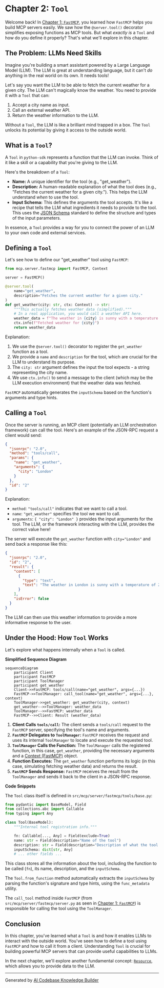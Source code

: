 # Chapter 2: `Tool`

Welcome back! In [Chapter 1: `FastMCP`](01__fastmcp__.md), you learned how `FastMCP` helps you build MCP servers easily. We saw how the `@server.tool()` decorator simplifies exposing functions as MCP tools. But what *exactly* *is* a `Tool` and how do you define it properly? That's what we'll explore in this chapter.

## The Problem: LLMs Need Skills

Imagine you're building a smart assistant powered by a Large Language Model (LLM). The LLM is great at understanding language, but it can't *do* anything in the real world on its own. It needs tools!

Let's say you want the LLM to be able to fetch the current weather for a given city. The LLM can't magically know the weather. You need to provide it with a `Tool` that can:

1.  Accept a city name as input.
2.  Call an external weather API.
3.  Return the weather information to the LLM.

Without a `Tool`, the LLM is like a brilliant mind trapped in a box. The `Tool` unlocks its potential by giving it access to the outside world.

## What is a `Tool`?

A `Tool` in `python-sdk` represents a function that the LLM can invoke. Think of it like a skill or a capability that you're giving to the LLM.

Here's the breakdown of a `Tool`:

*   **Name:** A unique identifier for the tool (e.g., "get_weather").
*   **Description:** A human-readable explanation of what the tool does (e.g., "Fetches the current weather for a given city.").  This helps the LLM understand *when* to use the tool.
*   **Input Schema:** This defines the arguments the tool accepts.  It's like a recipe that tells the LLM what ingredients it needs to provide to the tool. This uses the [JSON Schema](https://json-schema.org/) standard to define the structure and types of the input parameters.

In essence, a `Tool` provides a way for you to connect the power of an LLM to your own code and external services.

## Defining a `Tool`

Let's see how to define our "get_weather" tool using `FastMCP`:

```python
from mcp.server.fastmcp import FastMCP, Context

server = FastMCP()

@server.tool(
    name="get_weather",
    description="Fetches the current weather for a given city."
)
def get_weather(city: str, ctx: Context) -> str:
    """This actually fetches weather data (simplified)."""
    # In a real application, you would call a weather API here.
    weather_data = f"The weather in {city} is sunny with a temperature of 25°C."
    ctx.info(f"Fetched weather for {city}")
    return weather_data
```

Explanation:

1.  We use the `@server.tool()` decorator to register the `get_weather` function as a tool.
2.  We provide a `name` and `description` for the tool, which are crucial for the LLM to understand its purpose.
3.  The `city: str` argument defines the input the tool expects - a string representing the city name.
4. We use `ctx.info()` to send a message to the client (which may be the LLM execution environment) that the weather data was fetched.

`FastMCP` automatically generates the `inputSchema` based on the function's arguments and type hints.

## Calling a `Tool`

Once the server is running, an MCP client (potentially an LLM orchestration framework) can call the tool. Here's an example of the JSON-RPC request a client would send:

```json
{
  "jsonrpc": "2.0",
  "method": "tools/call",
  "params": {
    "name": "get_weather",
    "arguments": {
      "city": "London"
    }
  },
  "id": "2"
}
```

Explanation:

*   `method`: `"tools/call"` indicates that we want to call a tool.
*   `name`: `"get_weather"` specifies the tool we want to call.
*   `arguments`: `{ "city": "London" }` provides the input arguments for the tool. The LLM, or the framework interacting with the LLM, provides the correct value here!

The server will execute the `get_weather` function with `city="London"` and send back a response like this:

```json
{
  "jsonrpc": "2.0",
  "id": "2",
  "result": {
    "content": [
      {
        "type": "text",
        "text": "The weather in London is sunny with a temperature of 25°C."
      }
    ],
    "isError": false
  }
}
```

The LLM can then use this weather information to provide a more informative response to the user.

## Under the Hood: How `Tool` Works

Let's explore what happens internally when a `Tool` is called.

**Simplified Sequence Diagram**

```mermaid
sequenceDiagram
    participant Client
    participant FastMCP
    participant ToolManager
    participant get_weather
    Client->>FastMCP: tools/call(name="get_weather", args={...})
    FastMCP->>ToolManager: call_tool(name="get_weather", args={...}, context)
    ToolManager->>get_weather: get_weather(city, context)
    get_weather-->>ToolManager: weather_data
    ToolManager-->>FastMCP: weather_data
    FastMCP-->>Client: Result (weather_data)
```

1.  **Client Calls `tools/call`:** The client sends a `tools/call` request to the `FastMCP` server, specifying the tool's name and arguments.
2.  **`FastMCP` Delegates to `ToolManager`:** `FastMCP` receives the request and uses its internal `ToolManager` to locate and execute the requested tool.
3.  **`ToolManager` Calls the Function:** The `ToolManager` calls the registered function, in this case, `get_weather`, providing the necessary arguments and a [Context (FastMCP)](04__context___fastmcp__.md) object.
4.  **Function Executes:** The `get_weather` function performs its logic (in this case, simulating fetching weather data) and returns the result.
5.  **`FastMCP` Sends Response:** `FastMCP` receives the result from the `ToolManager` and sends it back to the client in a JSON-RPC response.

**Code Snippets**

The `Tool` class itself is defined in `src/mcp/server/fastmcp/tools/base.py`:

```python
from pydantic import BaseModel, Field
from collections.abc import Callable
from typing import Any

class Tool(BaseModel):
    """Internal tool registration info."""

    fn: Callable[..., Any] = Field(exclude=True)
    name: str = Field(description="Name of the tool")
    description: str = Field(description="Description of what the tool does")
    inputSchema: dict[str, Any]
    # ... other fields ...
```

This class stores all the information about the tool, including the function to be called (`fn`), its name, description, and the `inputSchema`.

The `Tool.from_function` method automatically extracts the `inputSchema` by parsing the function's signature and type hints, using the `func_metadata` utility.

The `call_tool` method inside `FastMCP` (from `src/mcp/server/fastmcp/server.py` as seen in [Chapter 1: `FastMCP`](01__fastmcp__.md)) is responsible for calling the tool using the `ToolManager`.

## Conclusion

In this chapter, you've learned what a `Tool` is and how it enables LLMs to interact with the outside world. You've seen how to define a tool using `FastMCP` and how to call it from a client. Understanding `Tool` is crucial for building powerful MCP servers that can provide useful capabilities to LLMs.

In the next chapter, we'll explore another fundamental concept: [`Resource`](03__resource__.md), which allows you to provide data to the LLM.


---

Generated by [AI Codebase Knowledge Builder](https://github.com/The-Pocket/Tutorial-Codebase-Knowledge)